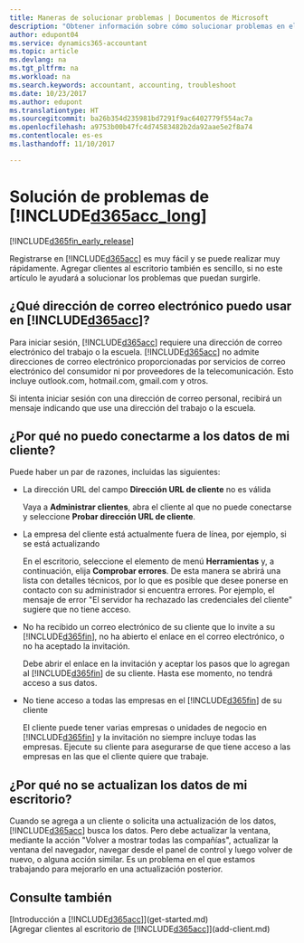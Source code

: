 ```yaml
---
title: Maneras de solucionar problemas | Documentos de Microsoft
description: "Obtener información sobre cómo solucionar problemas en el Accountant Hub de Dynamics 365."
author: edupont04
ms.service: dynamics365-accountant
ms.topic: article
ms.devlang: na
ms.tgt_pltfrm: na
ms.workload: na
ms.search.keywords: accountant, accounting, troubleshoot
ms.date: 10/23/2017
ms.author: edupont
ms.translationtype: HT
ms.sourcegitcommit: ba26b354d235981bd7291f9ac6402779f554ac7a
ms.openlocfilehash: a9753b00b47fc4d74583482b2da92aae5e2f8a74
ms.contentlocale: es-es
ms.lasthandoff: 11/10/2017

---
```

# <a name="troubleshooting-included365acclongincludesd365acclongmdmd"></a>Solución de problemas de [!INCLUDE[d365acc_long](includes/d365acc_long_md.md)]
[!INCLUDE[d365fin_early_release](includes/d365fin_early_release.md.md)]

Registrarse en [!INCLUDE[d365acc](includes/d365acc_md.md)] es muy fácil y se puede realizar muy rápidamente. Agregar clientes al escritorio también es sencillo, si no este artículo le ayudará a solucionar los problemas que puedan surgirle.

## <a name="what-email-address-can-i-use-with-included365accincludesd365accmdmd"></a>¿Qué dirección de correo electrónico puedo usar en [!INCLUDE[d365acc](includes/d365acc_md.md)]?
Para iniciar sesión, [!INCLUDE[d365acc](includes/d365acc_md.md)] requiere una dirección de correo electrónico del trabajo o la escuela. [!INCLUDE[d365acc](includes/d365acc_md.md)] no admite direcciones de correo electrónico proporcionadas por servicios de correo electrónico del consumidor ni por proveedores de la telecomunicación. Esto incluye outlook.com, hotmail.com, gmail.com y otros.  

Si intenta iniciar sesión con una dirección de correo personal, recibirá un mensaje indicando que use una dirección del trabajo o la escuela.  

## <a name="why-cant-i-connect-to-my-clients-data"></a>¿Por qué no puedo conectarme a los datos de mi cliente?
Puede haber un par de razones, incluidas las siguientes:

- La dirección URL del campo **Dirección URL de cliente** no es válida  

  Vaya a **Administrar clientes**, abra el cliente al que no puede conectarse y seleccione **Probar dirección URL de cliente**.  
- La empresa del cliente está actualmente fuera de línea, por ejemplo, si se está actualizando

  En el escritorio, seleccione el elemento de menú **Herramientas** y, a continuación, elija **Comprobar errores**. De esta manera se abrirá una lista con detalles técnicos, por lo que es posible que desee ponerse en contacto con su administrador si encuentra errores. Por ejemplo, el mensaje de error "El servidor ha rechazado las credenciales del cliente" sugiere que no tiene acceso.  
- No ha recibido un correo electrónico de su cliente que lo invite a su [!INCLUDE[d365fin](includes/d365fin_md.md)], no ha abierto el enlace en el correo electrónico, o no ha aceptado la invitación.

  Debe abrir el enlace en la invitación y aceptar los pasos que lo agregan al [!INCLUDE[d365fin](includes/d365fin_md.md)] de su cliente. Hasta ese momento, no tendrá acceso a sus datos.  
- No tiene acceso a todas las empresas en el [!INCLUDE[d365fin](includes/d365fin_md.md)] de su cliente

  El cliente puede tener varias empresas o unidades de negocio en [!INCLUDE[d365fin](includes/d365fin_md.md)] y la invitación no siempre incluye todas las empresas. Ejecute su cliente para asegurarse de que tiene acceso a las empresas en las que el cliente quiere que trabaje.  

## <a name="why-doesnt-the-data-refresh-in-my-dashboard"></a>¿Por qué no se actualizan los datos de mi escritorio?
Cuando se agrega a un cliente o solicita una actualización de los datos, [!INCLUDE[d365acc](includes/d365acc_md.md)] busca los datos. Pero debe actualizar la ventana, mediante la acción "Volver a mostrar todas las compañías", actualizar la ventana del navegador, navegar desde el panel de control y luego volver de nuevo, o alguna acción similar. Es un problema en el que estamos trabajando para mejorarlo en una actualización posterior.  

## <a name="see-also"></a>Consulte también
[Introducción a [!INCLUDE[d365acc](includes/d365acc_md.md)]](get-started.md)  
[Agregar clientes al escritorio de [!INCLUDE[d365acc](includes/d365acc_md.md)]](add-client.md)  

